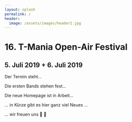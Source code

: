 ```yaml
---
layout: splash
permalink: /
header:
  image: /assets/images/header1.jpg
---
```


# 16. T-Mania Open-Air Festival

## 5. Juli 2019 + 6. Juli 2019

Der Termin steht... 

Die ersten Bands stehen fest...

Die neue Homepage ist in Arbeit... 

... in Kürze gibt es hier ganz viel Neues ...

... wir freuen uns :musical_note: :beers: